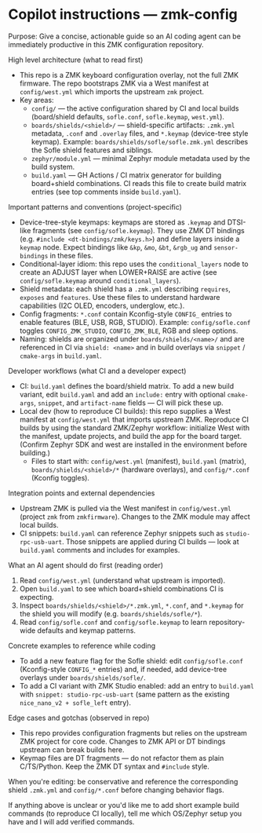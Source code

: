 # Copilot instructions — zmk-config

Purpose: Give a concise, actionable guide so an AI coding agent can be immediately productive in this ZMK configuration repository.

High level architecture (what to read first)
- This repo is a ZMK keyboard configuration overlay, not the full ZMK firmware. The repo bootstraps ZMK via a West manifest at `config/west.yml` which imports the upstream `zmk` project.
- Key areas:
  - `config/` — the active configuration shared by CI and local builds (board/shield defaults, `sofle.conf`, `sofle.keymap`, `west.yml`).
  - `boards/shields/<shield>/` — shield-specific artifacts: `.zmk.yml` metadata, `.conf` and `.overlay` files, and `*.keymap` (device-tree style keymap). Example: `boards/shields/sofle/sofle.zmk.yml` describes the Sofle shield features and siblings.
  - `zephyr/module.yml` — minimal Zephyr module metadata used by the build system.
  - `build.yaml` — GH Actions / CI matrix generator for building board+shield combinations. CI reads this file to create build matrix entries (see top comments inside `build.yaml`).

Important patterns and conventions (project-specific)
- Device-tree-style keymaps: keymaps are stored as `.keymap` and DTSI-like fragments (see `config/sofle.keymap`). They use ZMK DT bindings (e.g. `#include <dt-bindings/zmk/keys.h>`) and define layers inside a `keymap` node. Expect bindings like `&kp`, `&mo`, `&bt`, `&rgb_ug` and `sensor-bindings` in these files.
- Conditional-layer idiom: this repo uses the `conditional_layers` node to create an ADJUST layer when LOWER+RAISE are active (see `config/sofle.keymap` around `conditional_layers`).
- Shield metadata: each shield has a `.zmk.yml` describing `requires`, `exposes` and `features`. Use these files to understand hardware capabilities (I2C OLED, encoders, underglow, etc.).
- Config fragments: `*.conf` contain Kconfig-style `CONFIG_` entries to enable features (BLE, USB, RGB, STUDIO). Example: `config/sofle.conf` toggles `CONFIG_ZMK_STUDIO`, `CONFIG_ZMK_BLE`, RGB and sleep options.
- Naming: shields are organized under `boards/shields/<name>/` and are referenced in CI via `shield: <name>` and in build overlays via `snippet` / `cmake-args` in `build.yaml`.

Developer workflows (what CI and a developer expect)
- CI: `build.yaml` defines the board/shield matrix. To add a new build variant, edit `build.yaml` and add an `include:` entry with optional `cmake-args`, `snippet`, and `artifact-name` fields — CI will pick these up.
- Local dev (how to reproduce CI builds): this repo supplies a West manifest at `config/west.yml` that imports upstream ZMK. Reproduce CI builds by using the standard ZMK/Zephyr workflow: initialize West with the manifest, update projects, and build the app for the board target. (Confirm Zephyr SDK and west are installed in the environment before building.)
  - Files to start with: `config/west.yml` (manifest), `build.yaml` (matrix), `boards/shields/<shield>/*` (hardware overlays), and `config/*.conf` (Kconfig toggles).

Integration points and external dependencies
- Upstream ZMK is pulled via the West manifest in `config/west.yml` (project `zmk` from `zmkfirmware`). Changes to the ZMK module may affect local builds.
- CI snippets: `build.yaml` can reference Zephyr snippets such as `studio-rpc-usb-uart`. Those snippets are applied during CI builds — look at `build.yaml` comments and includes for examples.

What an AI agent should do first (reading order)
1. Read `config/west.yml` (understand what upstream is imported).
2. Open `build.yaml` to see which board+shield combinations CI is expecting.
3. Inspect `boards/shields/<shield>/*.zmk.yml`, `*.conf`, and `*.keymap` for the shield you will modify (e.g. `boards/shields/sofle/*`).
4. Read `config/sofle.conf` and `config/sofle.keymap` to learn repository-wide defaults and keymap patterns.

Concrete examples to reference while coding
- To add a new feature flag for the Sofle shield: edit `config/sofle.conf` (Kconfig-style `CONFIG_*` entries) and, if needed, add device-tree overlays under `boards/shields/sofle/`.
- To add a CI variant with ZMK Studio enabled: add an entry to `build.yaml` with `snippet: studio-rpc-usb-uart` (same pattern as the existing `nice_nano_v2 + sofle_left` entry).

Edge cases and gotchas (observed in repo)
- This repo provides configuration fragments but relies on the upstream ZMK project for core code. Changes to ZMK API or DT bindings upstream can break builds here.
- Keymap files are DT fragments — do not refactor them as plain C/TS/Python. Keep the ZMK DT syntax and `#include` style.

When you're editing: be conservative and reference the corresponding shield `.zmk.yml` and `config/*.conf` before changing behavior flags.

If anything above is unclear or you'd like me to add short example build commands (to reproduce CI locally), tell me which OS/Zephyr setup you have and I will add verified commands.
